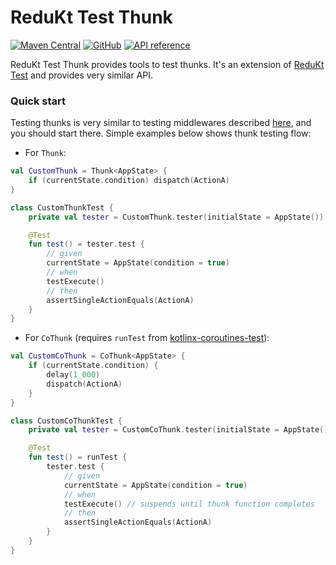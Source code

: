 # ReduKt Test Thunk

[![Maven Central](https://img.shields.io/maven-central/v/com.daftmobile.redukt/redukt-test-thunk)](https://mvnrepository.com/artifact/com.daftmobile.redukt/redukt-test-thunk)
[![GitHub](https://img.shields.io/github/license/DaftMobile/ReduKt)](https://github.com/DaftMobile/ReduKt/blob/main/LICENSE)
[![API reference](https://img.shields.io/static/v1?label=api&message=reference&labelColor=gray&color=blueviolet&logo=gitbook&logoColor=white)](https://daftmobile.github.io/ReduKt/redukt-test-thunk/index.html)

ReduKt Test Thunk provides tools to test thunks. It's an extension of [ReduKt Test](../redukt-test) and
provides very similar API.

### Quick start

Testing thunks is very similar to testing middlewares
described [here](../redukt-test/README.md#testing-middlewares-basics),
and you should start there. Simple examples below shows thunk testing flow:

* For `Thunk`:

```kotlin
val CustomThunk = Thunk<AppState> {
    if (currentState.condition) dispatch(ActionA)
}

class CustomThunkTest {
    private val tester = CustomThunk.tester(initialState = AppState())

    @Test
    fun test() = tester.test {
        // given
        currentState = AppState(condition = true)
        // when
        testExecute()
        // then
        assertSingleActionEquals(ActionA)
    }
}
```

* For `CoThunk` (requires `runTest`
from [kotlinx-coroutines-test](https://github.com/Kotlin/kotlinx.coroutines/blob/master/kotlinx-coroutines-test)):

```kotlin
val CustomCoThunk = CoThunk<AppState> {
    if (currentState.condition) {
        delay(1_000)
        dispatch(ActionA)
    }
}

class CustomCoThunkTest {
    private val tester = CustomCoThunk.tester(initialState = AppState())

    @Test
    fun test() = runTest {
        tester.test {
            // given
            currentState = AppState(condition = true)
            // when
            testExecute() // suspends until thunk function completes
            // then
            assertSingleActionEquals(ActionA)
        }
    }
}
```
